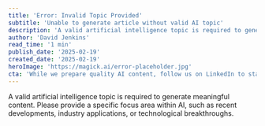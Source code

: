 ```yaml
---
title: 'Error: Invalid Topic Provided'
subtitle: 'Unable to generate article without valid AI topic'
description: 'A valid artificial intelligence topic is required to generate meaningful content. Please provide a specific focus area within AI, such as recent developments, industry applications, or technological breakthroughs.'
author: 'David Jenkins'
read_time: '1 min'
publish_date: '2025-02-19'
created_date: '2025-02-19'
heroImage: 'https://magick.ai/error-placeholder.jpg'
cta: 'While we prepare quality AI content, follow us on LinkedIn to stay updated on the latest in artificial intelligence and technology.'
---
```


A valid artificial intelligence topic is required to generate meaningful content. Please provide a specific focus area within AI, such as recent developments, industry applications, or technological breakthroughs.